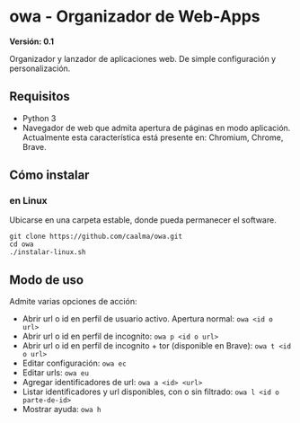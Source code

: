 # owa - Organizador de Web-Apps

**Versión: 0.1**

Organizador y lanzador de aplicaciones web.
De simple configuración y personalización.


## Requisitos

+ Python 3
+ Navegador de web que admita apertura de páginas en modo aplicación. Actualmente esta característica está presente en: Chromium, Chrome, Brave.


## Cómo instalar

### en Linux

Ubicarse en una carpeta estable, donde pueda permanecer el software.

```
git clone https://github.com/caalma/owa.git
cd owa
./instalar-linux.sh
```


## Modo de uso

Admite varias opciones de acción:

+ Abrir url o id en perfil de usuario activo. Apertura normal: `owa <id o url>`
+ Abrir url o id en perfil de incognito: `owa p <id o url>`
+ Abrir url o id en perfil de incognito + tor (disponible en Brave): `owa t <id o url>`
+ Editar configuración: `owa ec`
+ Editar urls: `owa eu`
+ Agregar identificadores de url: `owa a <id> <url>`
+ Listar identificadores y url disponibles, con o sin filtrado: `owa l <id o parte-de-id>`
+ Mostrar ayuda: `owa h`
